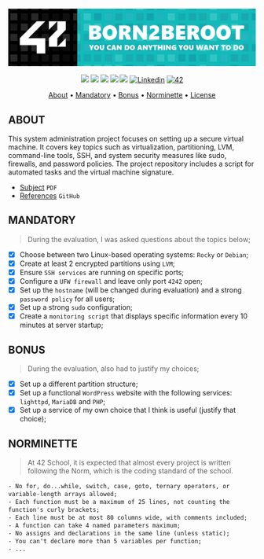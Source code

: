 <p align="center">
  <img src="https://github.com/jotavare/jotavare/blob/main/42/banners/piscine_and_common_core/github_piscine_and_common_core_banner_born2beroot.png">
</p>

<p align="center">
	<img src="https://img.shields.io/badge/status-finished-success?color=%2312bab9&style=flat-square"/>
	<img src="https://img.shields.io/badge/evaluated-21%20%2F%2012%20%2F%202022-success?color=%2312bab9&style=flat-square"/>
	<img src="https://img.shields.io/badge/score-125%20%2F%20100-success?color=%2312bab9&style=flat-square"/>
	<img src="https://img.shields.io/github/languages/top/jotavare/born2beroot?color=%2312bab9&style=flat-square"/>
	<img src="https://img.shields.io/github/last-commit/jotavare/born2beroot?color=%2312bab9&style=flat-square"/>
	<a href='https://www.linkedin.com/in/joaoptoliveira' target="_blank"><img alt='Linkedin' src='https://img.shields.io/badge/LinkedIn-100000?style=flat-square&logo=Linkedin&logoColor=white&labelColor=0A66C2&color=0A66C2'/></a>
	<a href='https://profile.intra.42.fr/users/jotavare' target="_blank"><img alt='42' src='https://img.shields.io/badge/Porto-100000?style=flat-square&logo=42&logoColor=white&labelColor=000000&color=000000'/></a>
</p>

<p align="center">
	<a href="#about">About</a> •
	<a href="#mandatory">Mandatory</a> •
	<a href="#bonus">Bonus</a> •
	<a href="#norminette">Norminette</a> •
	<a href="#license">License</a>
</p>

## ABOUT
This system administration project focuses on setting up a secure virtual machine. It covers key topics such as virtualization, partitioning, LVM, command-line tools, SSH, and system security measures like sudo, firewalls, and password policies. The project repository includes a script for automated tasks and the virtual machine signature.

- [Subject](https://github.com/jotavare/born2beroot/blob/master/subject/en_subject_born2beroot.pdf) `PDF`
- [References](https://github.com/jotavare/42-resources#01-born2beroot) `GitHub`

## MANDATORY
> During the evaluation, I was asked questions about the topics below;
- [x] Choose between two Linux-based operating systems: `Rocky` or `Debian`;
- [x] Create at least 2 encrypted partitions using `LVM`;
- [x] Ensure `SSH services` are running on specific ports;
- [x] Configure a `UFW firewall` and leave only port `4242` open;
- [x] Set up the `hostname` (will be changed during evaluation) and a strong `password policy` for all users;
- [x] Set up a strong `sudo` configuration;
- [x] Create a `monitoring script` that displays specific information every 10 minutes at server startup;

## BONUS
> During the evaluation, also had to justify my choices;
- [x] Set up a different partition structure;
- [x] Set up a functional `WordPress` website with the following services: `lighttpd`, `MariaDB` and `PHP`;
- [x] Set up a service of my own choice that I think is useful (justify that choice);

## NORMINETTE
> At 42 School, it is expected that almost every project is written following the Norm, which is the coding standard of the school.

```
- No for, do...while, switch, case, goto, ternary operators, or variable-length arrays allowed;
- Each function must be a maximum of 25 lines, not counting the function's curly brackets;
- Each line must be at most 80 columns wide, with comments included;
- A function can take 4 named parameters maximum;
- No assigns and declarations in the same line (unless static);
- You can't declare more than 5 variables per function;
- ...
```
